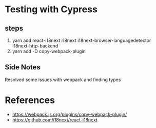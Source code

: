 # Testing with Cypress

## steps

1. yarn add react-i18next i18next i18next-browser-languagedetector i18next-http-backend
2. yarn add -D copy-webpack-plugin

## Side Notes

Resolved some issues with webpack and finding types

# References

- https://webpack.js.org/plugins/copy-webpack-plugin/
- https://github.com/i18next/react-i18next
